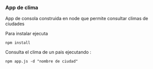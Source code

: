### App de clima

App de consola construida en node que permite consultar climas de ciudades

Para instalar ejecuta
```
npm install
```

Consulta el clima de un pais ejecutando :
```
npm app.js -d "nombre de ciudad"
```

